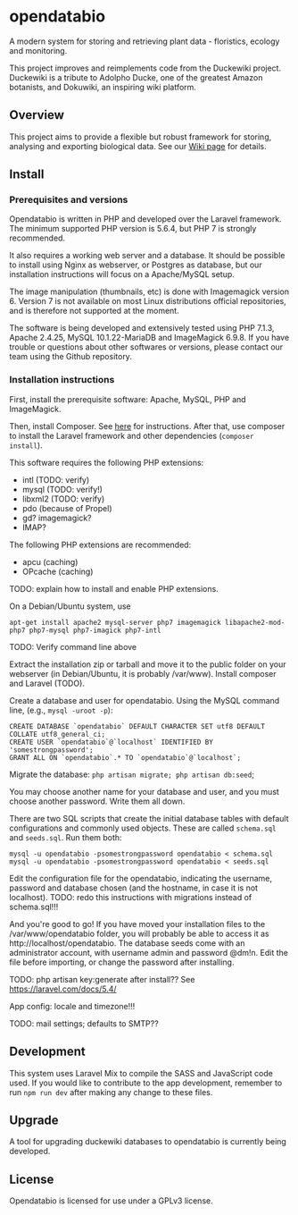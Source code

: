 # opendatabio
A modern system for storing and retrieving plant data - floristics, ecology and monitoring.

This project improves and reimplements code from the Duckewiki project. Duckewiki is a tribute to Adolpho Ducke,
one of the greatest Amazon botanists, and Dokuwiki, an inspiring wiki platform.

## Overview
This project aims to provide a flexible but robust framework for storing, analysing and exporting biological data.
See our [Wiki page](../../wiki) for details.

## Install
### Prerequisites and versions
Opendatabio is written in PHP and developed over the Laravel framework. 
The minimum supported PHP version is 5.6.4, but PHP 7 is 
strongly recommended. 

It also requires a working web server and a database. It should be possible to install using Nginx 
as webserver, or Postgres as database, but our installation instructions will focus on a Apache/MySQL
setup.

The image manipulation (thumbnails, etc) is done with Imagemagick version 6. Version 7 is not available on 
most Linux distributions official repositories, and is therefore not supported at the moment.

The software is being developed and extensively tested using PHP 7.1.3, Apache 2.4.25, 
MySQL 10.1.22-MariaDB and ImageMagick 6.9.8. If you have trouble or questions about other softwares or versions, please
contact our team using the Github repository.

### Installation instructions
First, install the prerequisite software: Apache, MySQL, PHP and ImageMagick.

Then, install Composer. See [here](https://getcomposer.org/download/) for instructions. After that, use
composer to install the Laravel framework and other dependencies (`composer install`).

This software requires the following PHP extensions:
- intl (TODO: verify)
- mysql (TODO: verify!)
- libxml2 (TODO: verify)
- pdo (because of Propel)
- gd? imagemagick?
- IMAP?

The following PHP extensions are recommended:
- apcu (caching)
- OPcache (caching)

TODO: explain how to install and enable PHP extensions.

On a Debian/Ubuntu system, use

```
apt-get install apache2 mysql-server php7 imagemagick libapache2-mod-php7 php7-mysql php7-imagick php7-intl
```

TODO: Verify command line above

Extract the installation zip or tarball and move it to the public folder on your webserver (in Debian/Ubuntu,
it is probably /var/www). Install composer and Laravel (TODO).

Create a database and user for opendatabio. Using the MySQL command line, (e.g., `mysql -uroot -p`):

```
CREATE DATABASE `opendatabio` DEFAULT CHARACTER SET utf8 DEFAULT COLLATE utf8_general_ci;
CREATE USER `opendatabio`@`localhost` IDENTIFIED BY 'somestrongpassword';
GRANT ALL ON `opendatabio`.* TO `opendatabio`@`localhost`;
```

Migrate the database: `php artisan migrate; php artisan db:seed`;

You may choose another name for your database and user, and you must choose another password. Write them all down.

There are two SQL scripts that create the initial database tables with default configurations and commonly used
objects. These are called `schema.sql` and `seeds.sql`. Run them both:

```
mysql -u opendatabio -psomestrongpassword opendatabio < schema.sql
mysql -u opendatabio -psomestrongpassword opendatabio < seeds.sql
```

Edit the configuration file for the opendatabio, indicating the username, password and database chosen (and the hostname,
in case it is not localhost).  TODO: redo this instructions with migrations instead of schema.sql!!!

And you're good to go! If you have moved your installation files to the /var/www/opendatabio folder, you will probably
be able to access it as http://localhost/opendatabio. The database seeds come with an administrator account, with
username admin and password @dm!n. Edit the file before importing, or change the password after installing.

TODO: php artisan key:generate after install??  See https://laravel.com/docs/5.4/

App config: locale and timezone!!!

TODO: mail settings; defaults to SMTP??

## Development

This system uses Laravel Mix to compile the SASS and JavaScript code used. 
If you would like to contribute to the app development,
remember to run `npm run dev` after making any change to these files.

## Upgrade
A tool for upgrading duckewiki databases to opendatabio is currently being developed.

## License
Opendatabio is licensed for use under a GPLv3 license.
